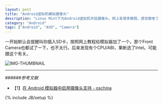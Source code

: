```yaml
---
layout: post
title: "Android虚拟机模拟摄像头"
description: "Linux Mint下为Android虚拟机开启摄像头。网上有很多教程，感觉都老了点，对不上。我这个是试了好久试出来的，再次记录一下，和大家分享。"
category: "Android"
tags: ["Android", "AVD", "Camera"]
---
```


一开始默认会提醒叫你插入SD卡，按照网上教程给模拟器加了一个。那个Front Camera也都试了一下，也不太行。后来发现有个CPU/ABI，果断选了Intel。可能跟这个有关。

![IMG-THUMBNAIL](https://res.cloudinary.com/cyeam/image/upload/v1537933530/cyeam/avd_camera.png)


---

######*参考文献*
+ 【1】[在 Android 模拟器中启用摄像头支持 - oschina](http://www.oschina.net/translate/enable-camera-in-android-emulator?cmp)

{% include JB/setup %}